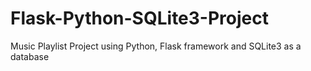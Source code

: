 # Flask-Python-SQLite3-Project
Music Playlist Project using Python, Flask framework and SQLite3 as a database
